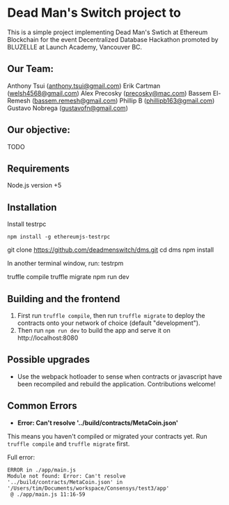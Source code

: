 # Dead Man's Switch project to 

This is a simple project implementing Dead Man's Swtich at Ethereum Blockchain for the event Decentralized Database Hackathon promoted by BLUZELLE at Launch Academy, Vancouver BC.

## Our Team:

Anthony Tsui (anthony.tsui@gmail.com)
Erik Cartman (welsh4568@gmail.com)
Alex Precosky (precosky@mac.com)
Bassem El-Remesh (bassem.remesh@gmail.com)
Phillip B (phillipb163@gmail.com)
Gustavo Nobrega (gustavofn@gmail.com)

## Our objective:

TODO



## Requirements

Node.js version +5

## Installation

Install testrpc
```
npm install -g ethereumjs-testrpc
```

git clone https://github.com/deadmenswitch/dms.git
cd dms
npm install

In another terminal window, run:
testrpm

truffle compile
truffle migrate
npm run dev

## Building and the frontend

1. First run `truffle compile`, then run `truffle migrate` to deploy the contracts onto your network of choice (default "development").
1. Then run `npm run dev` to build the app and serve it on http://localhost:8080

## Possible upgrades

* Use the webpack hotloader to sense when contracts or javascript have been recompiled and rebuild the application. Contributions welcome!

## Common Errors

* **Error: Can't resolve '../build/contracts/MetaCoin.json'**

This means you haven't compiled or migrated your contracts yet. Run `truffle compile` and `truffle migrate` first.

Full error:

```
ERROR in ./app/main.js
Module not found: Error: Can't resolve '../build/contracts/MetaCoin.json' in '/Users/tim/Documents/workspace/Consensys/test3/app'
 @ ./app/main.js 11:16-59
```

